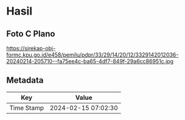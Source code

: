 # Hasil

## Foto C Plano

https://sirekap-obj-formc.kpu.go.id/e458/pemilu/pdpr/33/29/14/20/12/3329142012036-20240214-205710--fa75ee4c-ba65-4df7-849f-29a6cc86951c.jpg


## Metadata

| Key        | Value               |
| ---------- | ------------------- |
| Time Stamp | 2024-02-15 07:02:30 |



